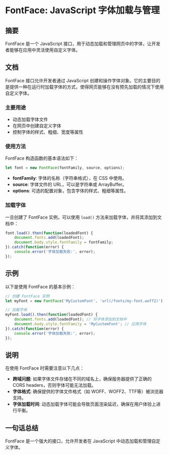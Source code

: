 <!--
Meta Description: # FontFace: JavaScript 字体加载与管理 ## 摘要 FontFace 是一个 JavaScript 接口，用于动态加载和管理网页中的字体，让开发者能够在应用中灵活使用自定义字体。 ## 文档 FontFace 接口允许开发者通过 JavaScript 创建和操作字体对象。它的主...
Meta Keywords: fontface, javascript, error, fontfamily, function
-->

# FontFace: JavaScript 字体加载与管理

## 摘要
FontFace 是一个 JavaScript 接口，用于动态加载和管理网页中的字体，让开发者能够在应用中灵活使用自定义字体。

## 文档
FontFace 接口允许开发者通过 JavaScript 创建和操作字体对象。它的主要目的是提供一种在运行时加载字体的方式，使得网页能够在没有预先加载的情况下使用自定义字体。

### 主要用途
- 动态加载字体文件
- 在网页中创建自定义字体
- 控制字体的样式、粗细、宽度等属性

### 使用方法
FontFace 构造函数的基本语法如下：
```javascript
let font = new FontFace(fontFamily, source, options);
```

- **fontFamily**: 字体的名称（字符串格式），在 CSS 中使用。
- **source**: 字体文件的 URL，可以是字符串或 ArrayBuffer。
- **options**: 可选的配置对象，包含字体的样式、粗细等属性。

### 加载字体
一旦创建了 FontFace 实例，可以使用 `load()` 方法来加载字体，并将其添加到文档中：
```javascript
font.load().then(function(loadedFont) {
    document.fonts.add(loadedFont);
    document.body.style.fontFamily = fontFamily;
}).catch(function(error) {
    console.error('字体加载失败:', error);
});
```

## 示例
以下是使用 FontFace 的基本示例：

```javascript
// 创建 FontFace 实例
let myFont = new FontFace('MyCustomFont', 'url(/fonts/my-font.woff2)');

// 加载字体
myFont.load().then(function(loadedFont) {
    document.fonts.add(loadedFont); // 将字体添加到文档中
    document.body.style.fontFamily = 'MyCustomFont'; // 应用字体
}).catch(function(error) {
    console.error('字体加载失败:', error);
});
```

## 说明
在使用 FontFace 时需要注意以下几点：
- **跨域问题**: 如果字体文件存储在不同的域名上，确保服务器提供了正确的 CORS headers，否则字体可能无法加载。
- **字体格式**: 确保提供的字体文件格式（如 WOFF、WOFF2、TTF等）被浏览器支持。
- **字体加载时间**: 动态加载字体可能会导致页面渲染延迟，确保在用户体验上进行平衡。

## 一句话总结
FontFace 是一个强大的接口，允许开发者在 JavaScript 中动态加载和管理自定义字体。